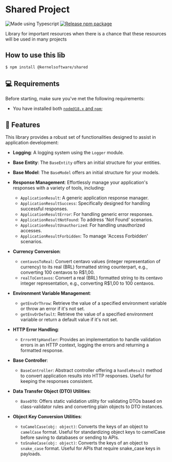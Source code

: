 # Shared Project

![Made using Typescript](https://badgen.net/badge/icon/typescript?icon=typescript&label&color=purple)
[![Release npm package](https://github.com/joedysonbezerra/shared/actions/workflows/release.yaml/badge.svg?branch=master)](https://github.com/joedysonbezerra/shared/actions/workflows/release.yaml)

Library for important resources when there is a chance that these resources will be used in many projects

## How to use this lib

```bash
$ npm install @kernelsoftware/shared
```

## 💻 Requirements

Before starting, make sure you've met the following requirements:

- You have installed both [`node@18.x` and `npm`](https://docs.npmjs.com/downloading-and-installing-node-js-and-npm);

## 🚀 Features

This library provides a robust set of functionalities designed to assist in application development:

- **Logging**: A logging system using the `Logger` module.
- **Base Entity**: The `BaseEntity` offers an initial structure for your entities.
- **Base Model**: The `BaseModel` offers an initial structure for your models.

- **Response Management**: Effortlessly manage your application's responses with a variety of tools, including:

  - `ApplicationResult`: A generic application response manager.
  - `ApplicationResultSuccess`: Specifically designed for handling successful responses.
  - `ApplicationResultError`: For handling generic error responses.
  - `ApplicationResultNotFound`: To address 'Not Found' scenarios.
  - `ApplicationResultUnauthorized`: For handling unauthorized accesses.
  - `ApplicationResultForbidden`: To manage 'Access Forbidden' scenarios.

- **Currency Conversion**:

  - `centavosToReal`: Convert centavo values (integer representation of currency) to its real (BRL) formatted string counterpart, e.g., converting 100 centavos to R$1,00.
  - `realToCentavos`: Convert a real (BRL) formatted string to its centavo integer representation, e.g., converting R$1,00 to 100 centavos.

- **Environment Variable Management**:

  - `getEnvOrThrow`: Retrieve the value of a specified environment variable or throw an error if it's not set.
  - `getEnvOrDefault`: Retrieve the value of a specified environment variable or return a default value if it's not set.

- **HTTP Error Handling**:

  - `ErrorHttpHandler`: Provides an implementation to handle validation errors in an HTTP context, logging the errors and returning a formatted response.

- **Base Controller**:

  - `BaseController`: Abstract controller offering a `handleResult` method to convert application results into HTTP responses. Useful for keeping the responses consistent.

- **Data Transfer Object (DTO) Utilities**:

  - `BaseDTO`: Offers static validation utility for validating DTOs based on class-validator rules and converting plain objects to DTO instances.

- **Object Key Conversion Utilities**:
  - `toCamelCase(obj: object)`: Converts the keys of an object to `camelCase` format. Useful for standardizing object keys to camelCase before saving to databases or sending to APIs.
  - `toSnakeCase(obj: object)`: Converts the keys of an object to `snake_case` format. Useful for APIs that require snake_case keys in payloads.

